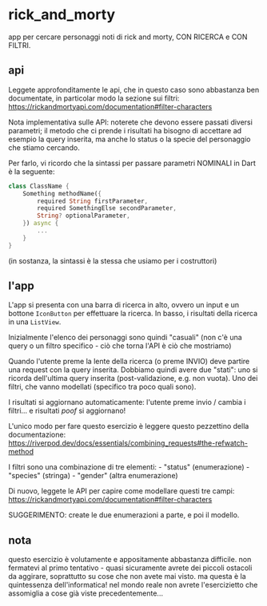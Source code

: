 # rick_and_morty

app per cercare personaggi noti di rick and morty, CON RICERCA e CON FILTRI.

## api

Leggete approfonditamente le api, che in questo caso sono abbastanza ben documentate, in particolar modo la sezione sui filtri:
https://rickandmortyapi.com/documentation#filter-characters

Nota implementativa sulle API: noterete che devono essere passati diversi parametri; il metodo che ci prende i risultati ha bisogno di accettare ad esempio la query inserita, ma anche lo status o la specie del personaggio che stiamo cercando.

Per farlo, vi ricordo che la sintassi per passare parametri NOMINALI in Dart è la seguente:

```dart
class ClassName {
    Something methodName({
        required String firstParameter,
        required SomethingElse secondParameter,
        String? optionalParameter,
    }) async {
        ...
    }
}
```

(in sostanza, la sintassi è la stessa che usiamo per i costruttori)

## l'app

L'app si presenta con una barra di ricerca in alto, ovvero un input e un bottone `IconButton` per effettuare la ricerca.
In basso, i risultati della ricerca in una `ListView`.

Inizialmente l'elenco dei personaggi sono quindi "casuali" (non c'è una query o un filtro specifico - ciò che torna l'API è ciò che mostriamo)

Quando l'utente preme la lente della ricerca (o preme INVIO) deve partire una request con la query inserita.
Dobbiamo quindi avere due "stati": uno si ricorda dell'ultima query inserita (post-validazione, e.g. non vuota). Uno dei filtri, che vanno modellati (specifico tra poco quali sono).

I risultati si aggiornano automaticamente: l'utente preme invio / cambia i filtri... e risultati *poof* si aggiornano!

L'unico modo per fare questo esercizio è leggere questo pezzettino della documentazione:
    https://riverpod.dev/docs/essentials/combining_requests#the-refwatch-method

I filtri sono una combinazione di tre elementi:
    - "status" (enumerazione)
    - "species" (stringa)
    - "gender" (altra enumerazione)

Di nuovo, leggete le API per capire come modellare questi tre campi:
    https://rickandmortyapi.com/documentation#filter-characters

SUGGERIMENTO: create le due enumerazioni a parte, e poi il modello.

## nota

questo esercizio è volutamente e appositamente abbastanza difficile.
non fermatevi al primo tentativo - quasi sicuramente avrete dei piccoli ostacoli da aggirare, soprattutto su cose che non avete mai visto.
ma questa è la quintessenza dell'informatica! nel mondo reale non avrete l'esercizietto che assomiglia a cose già viste precedentemente...
